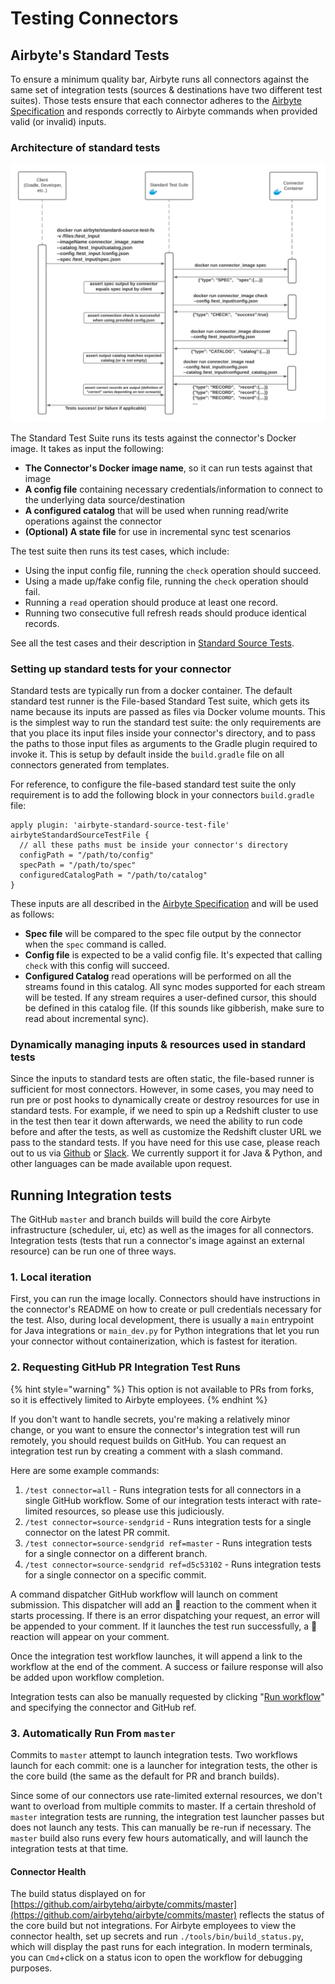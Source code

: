 # Testing Connectors

## Airbyte's Standard Tests

To ensure a minimum quality bar, Airbyte runs all connectors against the same set of integration tests \(sources & destinations have two different test suites\). Those tests ensure that each connector adheres to the [Airbyte Specification](../../architecture/airbyte-specification.md) and responds correctly to Airbyte commands when provided valid \(or invalid\) inputs.

### Architecture of standard tests

![Standard test sequence diagram](../../.gitbook/assets/standard_tests_sequence1.png)

The Standard Test Suite runs its tests against the connector's Docker image. It takes as input the following:

* **The Connector's Docker image name**, so it can run tests against that image
* **A config file** containing necessary credentials/information to connect to the underlying data source/destination
* **A configured catalog** that will be used when running read/write operations against the connector
* **\(Optional\) A state file** for use in incremental sync test scenarios

The test suite then runs its test cases, which include:

* Using the input config file, running the `check` operation should succeed. 
* Using a made up/fake config file, running the `check` operation should fail. 
* Running a `read` operation should produce at least one record. 
* Running two consecutive full refresh reads should produce identical records. 

See all the test cases and their description in [Standard Source Tests](standard-source-tests.md).

### Setting up standard tests for your connector

Standard tests are typically run from a docker container. The default standard test runner is the File-based Standard Test suite, which gets its name because its inputs are passed as files via Docker volume mounts. This is the simplest way to run the standard test suite: the only requirements are that you place its input files inside your connector's directory, and to pass the paths to those input files as arguments to the Gradle plugin required to invoke it. This is setup by default inside the `build.gradle` file on all connectors generated from templates.

For reference, to configure the file-based standard test suite the only requirement is to add the following block in your connectors `build.gradle` file:

```text
apply plugin: 'airbyte-standard-source-test-file'
airbyteStandardSourceTestFile { 
  // all these paths must be inside your connector's directory
  configPath = "/path/to/config"
  specPath = "/path/to/spec"
  configuredCatalogPath = "/path/to/catalog"
}
```

These inputs are all described in the [Airbyte Specification](../../architecture/airbyte-specification.md) and will be used as follows:

* **Spec file** will be compared to the spec file output by the connector when the `spec` command is called. 
* **Config file** is expected to be a valid config file. It's expected that calling `check` with this config will succeed. 
* **Configured Catalog** read operations will be performed on all the streams found in this catalog. All sync modes supported for each stream will be tested. If any stream requires a user-defined cursor, this should be defined in this catalog file. \(If this sounds like gibberish, make sure to read about incremental sync\). 

### Dynamically managing inputs & resources used in standard tests

Since the inputs to standard tests are often static, the file-based runner is sufficient for most connectors. However, in some cases, you may need to run pre or post hooks to dynamically create or destroy resources for use in standard tests. For example, if we need to spin up a Redshift cluster to use in the test then tear it down afterwards, we need the ability to run code before and after the tests, as well as customize the Redshift cluster URL we pass to the standard tests. If you have need for this use case, please reach out to us via [Github](https://github.com/airbytehq/airbyte) or [Slack](https://slack.airbyte.io). We currently support it for Java & Python, and other languages can be made available upon request.

## Running Integration tests

The GitHub `master` and branch builds will build the core Airbyte infrastructure \(scheduler, ui, etc\) as well as the images for all connectors. Integration tests \(tests that run a connector's image against an external resource\) can be run one of three ways.

### 1. Local iteration

First, you can run the image locally. Connectors should have instructions in the connector's README on how to create or pull credentials necessary for the test. Also, during local development, there is usually a `main` entrypoint for Java integrations or `main_dev.py` for Python integrations that let you run your connector without containerization, which is fastest for iteration.

### 2. Requesting GitHub PR Integration Test Runs

{% hint style="warning" %}
This option is not available to PRs from forks, so it is effectively limited to Airbyte employees.
{% endhint %}

If you don't want to handle secrets, you're making a relatively minor change, or you want to ensure the connector's integration test will run remotely, you should request builds on GitHub. You can request an integration test run by creating a comment with a slash command.

Here are some example commands: 

1. `/test connector=all` - Runs integration tests for all connectors in a single GitHub workflow. Some of our integration tests interact with rate-limited resources, so please use this judiciously.
2. `/test connector=source-sendgrid` - Runs integration tests for a single connector on the latest PR commit.
3. `/test connector=source-sendgrid ref=master` - Runs integration tests for a single connector on a different branch. 
4. `/test connector=source-sendgrid ref=d5c53102` - Runs integration tests for a single connector on a specific commit.

A command dispatcher GitHub workflow will launch on comment submission. This dispatcher will add an :eyes: reaction to the comment when it starts processing. If there is an error dispatching your request, an error will be appended to your comment. If it launches the test run successfully, a :rocket: reaction will appear on your comment.

Once the integration test workflow launches, it will append a link to the workflow at the end of the comment. A success or failure response will also be added upon workflow completion.

Integration tests can also be manually requested by clicking "[Run workflow](https://github.com/airbytehq/airbyte/actions?query=workflow%3Aintegration-test)" and specifying the connector and GitHub ref.

### 3. Automatically Run From `master`

Commits to `master` attempt to launch integration tests. Two workflows launch for each commit: one is a launcher for integration tests, the other is the core build \(the same as the default for PR and branch builds\).

Since some of our connectors use rate-limited external resources, we don't want to overload from multiple commits to master. If a certain threshold of `master` integration tests are running, the integration test launcher passes but does not launch any tests. This can manually be re-run if necessary. The `master` build also runs every few hours automatically, and will launch the integration tests at that time.

#### Connector Health

The build status displayed on for [https://github.com/airbytehq/airbyte/commits/master](https://github.com/airbytehq/airbyte/commits/master) reflects the status of the core build but not integrations. For Airbyte employees to view the connector health, set up secrets and run `./tools/bin/build_status.py`, which will display the past runs for each integration. In modern terminals, you can `Cmd`+click on a status icon to open the workflow for debugging purposes.

